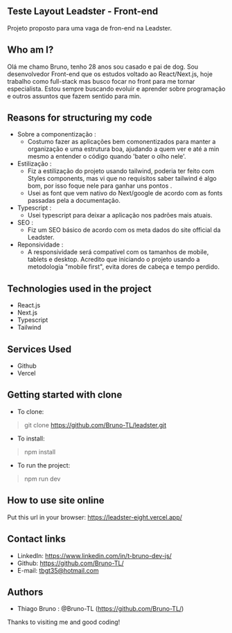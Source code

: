 ## Teste Layout Leadster - Front-end

 Projeto proposto para uma vaga de fron-end na Leadster.

## Who am I? 
 
Olá me chamo Bruno, tenho 28 anos sou casado e pai de dog.
Sou desenvolvedor Front-end que os estudos voltado ao React/Next.js, hoje trabalho como full-stack mas busco focar no front para me tornar especialista.
Estou sempre buscando evoluir e aprender sobre programação e outros assuntos que fazem sentido para min.

## Reasons for structuring my code

* Sobre a componentização :
   - Costumo fazer as aplicações bem comonentizados para manter a organização e uma estrutura boa, ajudando a quem ver e até a min mesmo a entender o código
     quando 'bater o olho nele'.
* Estilização :
   - Fiz a estilização do projeto usando tailwind, poderia ter feito com Styles components, mas vi que no requisitos saber tailwind é algo bom, por isso foque nele para
     ganhar uns pontos .
   - Usei as font que vem nativo do Next/google de acordo com as fonts passadas pela a documentação.
* Typescript :
   - Usei typescript para deixar a aplicação nos padrões mais atuais.
* SEO :
   - Fiz um SEO básico de acordo com os meta dados do site official da Leadster.
* Reponsividade :
   - A responsividade será compatível com os tamanhos de mobile, tablets e desktop. Acredito que iniciando o projeto usando a metodologia "mobile first", evita dores de
     cabeça e tempo perdido.


  
## Technologies used in the project 
 
* React.js
* Next.js
* Typescript
* Tailwind
 
## Services Used
 
* Github
* Vercel
 
## Getting started with clone 

* To clone:
>  git clone https://github.com/Bruno-TL/leadster.git
* To install:
>  npm install
* To run the project:
>  npm run dev
 
## How to use site online
 
Put this url in your browser: https://leadster-eight.vercel.app/

## Contact links
 
  - LinkedIn: https://www.linkedin.com/in/t-bruno-dev-js/
  - Github: https://github.com/Bruno-TL/
  - E-mail: tbgt35@hotmail.com 
 
## Authors
 
* Thiago Bruno : @Bruno-TL (https://github.com/Bruno-TL/)

Thanks to visiting me and good coding!
